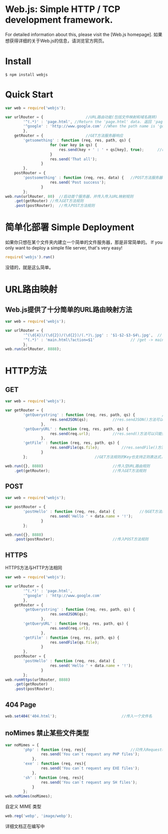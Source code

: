 # Web.js: Simple HTTP / TCP development framework. #

For detailed information about this, please visit the [Web.js homepage]. 如果想获得详细的关于Web.js的信息，请浏览官方网页。

# Install #
```
$ npm install webjs
```
# Quick Start #
```javascript
var web = require('webjs');

var urlRouter = {                   //URL路由功能(包括文件映射和域名跳转)
        '^(.*)' : 'page.html', //Return the 'page.html' data. 返回 'page.html' 的数据。(支持正则表达式)
        '^google' : 'http://www.google.com' //When the path name is 'google', the browser will redirect to Google homepage.  当访问/google时，浏览器自动跳转到Google首页。
        },
    getRouter = {                   //GET方法服务器响应
        'getsomething' : function (req, res, path, qs) {
                    for (var key in qs) {
                        res.send(key + ' : ' + qs[key], true);      //res.send 方法接受两个参数，第一个是需要传输的数据，第二个是确定是否保持通讯不中断，以供继续传输。
                    }
                    res.send('That all');
                }
        },
    postRouter = {
        'postsomething' : function (req, res, data) {   //POST方法服务器响应
                    res.send('Post success');
                }
        };
web.run(urlRouter, 80)  //启动首个服务器，并传入传入URL映射规则
    .get(getRouter) //传入GET方法规则
    .post(postRouter);  //传入POST方法规则
```
# 简单化部署 Simple Deployment #

如果你只想在某个文件夹内建立一个简单的文件服务器，那是非常简单的。 If you only want to deploy a simple file server, that's very easy!
```javascript
require('webjs').run()
```
没错的，就是这么简单。

# URL路由映射 #

## Web.js提供了十分简单的URL路由映射方法  ##
```javascript
var web = require('webjs');

var urlRouter = {
        '^(\d{4})/(\d{2})/(\d{2})/(.*)\.jpg' : '$1-$2-$3-$4\.jpg',  // YYYY/MM/DD/NUM.jpg -> YYYY-MM-DD-NUM.jpg
        '^(.*)' : 'main.html\?action=$1'                // /get -> main.html?action=get
        };
web.run(urlRouter, 8888);
```
# HTTP方法 #

## GET ##
```javascript
var web = require('webjs');

var getRouter = {
        'getQuerystring' : function (req, res, path, qs) {            //传入三个参数，分别为Request, Response, QueryString
                    res.sendJSON(qs);           //res.sendJSON()方法可以直接传入Array, Object, String的JSON对象
                },
        'getQueryURL' : function (req, res, path, qs) {
                    res.send(req.url);          //res.send()方法可以只能传入String数据
                },
        'getFile' : function (req, res, path, qs) {
                    res.sendFile(qs.file);          //res.sendFile()方法只能传入含有文件名的String对象，不需要'./'
                }
        };                              //GET方法规则的Key也支持正则表达式，但不建议使用

web.run({}, 8888)                               //传入空URL路由规则
    .get(getRouter);                            //传入GET方法规则
```
## POST ##
```javascript
var web = require('webjs');

var postRouter = {
        'postHello' : function (req, res, data) {           //与GET方法规则相同，data为POST请求的数据，并非QueryString
                    res.send('Hello ' + data.name + '!');
                }
        };

web.run({}, 8888)
    .post(postRouter);                          //传入POST方法规则
```
## HTTPS ##

HTTPS方法与HTTP方法相同
```javascript
var web = require('webjs');

var urlRouter = {
        '^(.*)' : 'page.html',
        '^google' : 'http://www.google.com'
        },
    getRouter = {
        'getQuerystring' : function (req, res, path, qs) {
                    res.sendJSON(qs);
                },
        'getQueryURL' : function (req, res, path, qs) {
                    res.send(req.url);
                },
        'getFile' : function (req, res, path, qs) {
                    res.sendFile(qs.file);  
                }
        },
    postRouter = {
        'postHello' : function (req, res, data) {
                    res.send('Hello ' + data.name + '!');
                }
        };
web.runHttps(urlRouter, 8888)
    .get(getRouter)
    .post(postRouter);
```
## 404 Page ##
```javascript
web.set404('404.html');                             //传入一个文件名
```
## noMimes 禁止某些文件类型 ##
```javascript
var noMimes = {
        'php' : function (req, res){                    //只传入Request和Response
                res.send('You can`t request any PHP files');
            },
        'exe' : function (req, res){
                res.send('You can`t request any EXE files');
            },
        'sh' : function (req, res){
                res.send('You can`t request any SH files');
            }
        };
web.noMimes(noMimes);
```
自定义 MIME 类型

```javascript
web.reg('webp', 'image/webp');
```
详细文档正在编写中